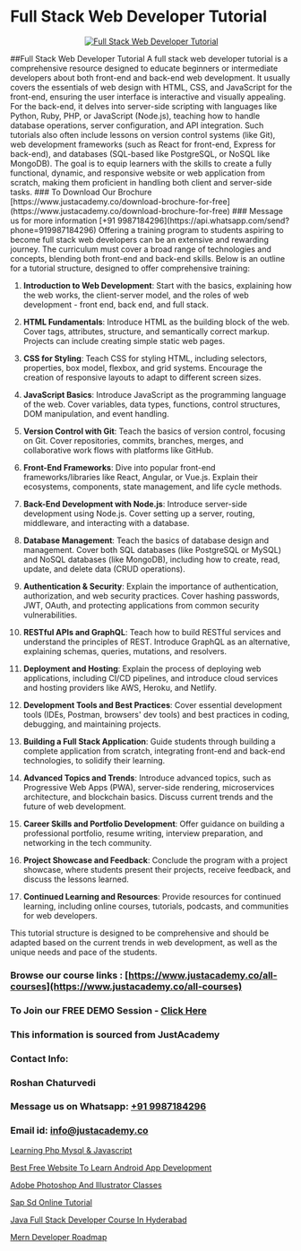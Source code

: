 # Full Stack Web Developer Tutorial

<p align="center">
  <a href="https://justacademy.co/program-detail/full-stack-web-development">
    <img src="https://justacademy.co/storage2/program_images/1704700371.webp" alt="Full Stack Web Developer Tutorial">
  </a>
</p>
##Full Stack Web Developer Tutorial
A full stack web developer tutorial is a comprehensive resource designed to educate beginners or intermediate developers about both front-end and back-end web development. It usually covers the essentials of web design with HTML, CSS, and JavaScript for the front-end, ensuring the user interface is interactive and visually appealing. For the back-end, it delves into server-side scripting with languages like Python, Ruby, PHP, or JavaScript (Node.js), teaching how to handle database operations, server configuration, and API integration. Such tutorials also often include lessons on version control systems (like Git), web development frameworks (such as React for front-end, Express for back-end), and databases (SQL-based like PostgreSQL, or NoSQL like MongoDB). The goal is to equip learners with the skills to create a fully functional, dynamic, and responsive website or web application from scratch, making them proficient in handling both client and server-side tasks.
### To Download Our Brochure [https://www.justacademy.co/download-brochure-for-free](https://www.justacademy.co/download-brochure-for-free)
### Message us for more information [+91 9987184296](https://api.whatsapp.com/send?phone=919987184296)
Offering a training program to students aspiring to become full stack web developers can be an extensive and rewarding journey. The curriculum must cover a broad range of technologies and concepts, blending both front-end and back-end skills. Below is an outline for a tutorial structure, designed to offer comprehensive training:

1) **Introduction to Web Development**: Start with the basics, explaining how the web works, the client-server model, and the roles of web development - front end, back end, and full stack.

2) **HTML Fundamentals**: Introduce HTML as the building block of the web. Cover tags, attributes, structure, and semantically correct markup. Projects can include creating simple static web pages.

3) **CSS for Styling**: Teach CSS for styling HTML, including selectors, properties, box model, flexbox, and grid systems. Encourage the creation of responsive layouts to adapt to different screen sizes.

4) **JavaScript Basics**: Introduce JavaScript as the programming language of the web. Cover variables, data types, functions, control structures, DOM manipulation, and event handling.

5) **Version Control with Git**: Teach the basics of version control, focusing on Git. Cover repositories, commits, branches, merges, and collaborative work flows with platforms like GitHub.

6) **Front-End Frameworks**: Dive into popular front-end frameworks/libraries like React, Angular, or Vue.js. Explain their ecosystems, components, state management, and life cycle methods.

7) **Back-End Development with Node.js**: Introduce server-side development using Node.js. Cover setting up a server, routing, middleware, and interacting with a database.

8) **Database Management**: Teach the basics of database design and management. Cover both SQL databases (like PostgreSQL or MySQL) and NoSQL databases (like MongoDB), including how to create, read, update, and delete data (CRUD operations).

9) **Authentication & Security**: Explain the importance of authentication, authorization, and web security practices. Cover hashing passwords, JWT, OAuth, and protecting applications from common security vulnerabilities.

10) **RESTful APIs and GraphQL**: Teach how to build RESTful services and understand the principles of REST. Introduce GraphQL as an alternative, explaining schemas, queries, mutations, and resolvers.

11) **Deployment and Hosting**: Explain the process of deploying web applications, including CI/CD pipelines, and introduce cloud services and hosting providers like AWS, Heroku, and Netlify.

12) **Development Tools and Best Practices**: Cover essential development tools (IDEs, Postman, browsers' dev tools) and best practices in coding, debugging, and maintaining projects.

13) **Building a Full Stack Application**: Guide students through building a complete application from scratch, integrating front-end and back-end technologies, to solidify their learning.

14) **Advanced Topics and Trends**: Introduce advanced topics, such as Progressive Web Apps (PWA), server-side rendering, microservices architecture, and blockchain basics. Discuss current trends and the future of web development.

15) **Career Skills and Portfolio Development**: Offer guidance on building a professional portfolio, resume writing, interview preparation, and networking in the tech community.

16) **Project Showcase and Feedback**: Conclude the program with a project showcase, where students present their projects, receive feedback, and discuss the lessons learned.

17) **Continued Learning and Resources**: Provide resources for continued learning, including online courses, tutorials, podcasts, and communities for web developers.

This tutorial structure is designed to be comprehensive and should be adapted based on the current trends in web development, as well as the unique needs and pace of the students.

### Browse our course links : [https://www.justacademy.co/all-courses](https://www.justacademy.co/all-courses) 
### To Join our FREE DEMO Session - [Click Here](https://www.justacademy.co/register-for-course-demo)


### This information is sourced from JustAcademy
### Contact Info:
### Roshan Chaturvedi
### Message us on Whatsapp: [+91 9987184296](https://api.whatsapp.com/send?phone=919987184296)
### Email id: [info@justacademy.co](mailto:info@justacademy.co)
                
[Learning Php Mysql & Javascript](https://www.linkedin.com/pulse/learning-php-mysql-javascript-justacademy-bay-area-a1iqc?trackingId=GOgs%2BsM6XEau7nkXeA1EBQ%3D%3D&lipi=urn%3Ali%3Apage%3Ad_flagship3_company_admin%3BF16vFVlwTBq9N188C2SLQg%3D%3D)

[Best Free Website To Learn Android App Development](https://www.linkedin.com/pulse/best-free-website-learn-android-app-development-dwfuf/)

[Adobe Photoshop And Illustrator Classes](https://medium.com/@shivamja27/adobe-photoshop-and-illustrator-classes-446257164616)

[Sap Sd Online Tutorial](https://medium.com/@mistersumit961/sap-sd-online-tutorial-d91ec2bceb9c)

[Java Full Stack Developer Course In Hyderabad](https://justacademyin.github.io/justacademy/java-full-stack-developer-course-in-hyderabad)

[Mern Developer Roadmap](https://justacademyin.github.io/justacademy/mern-developer-roadmap)

